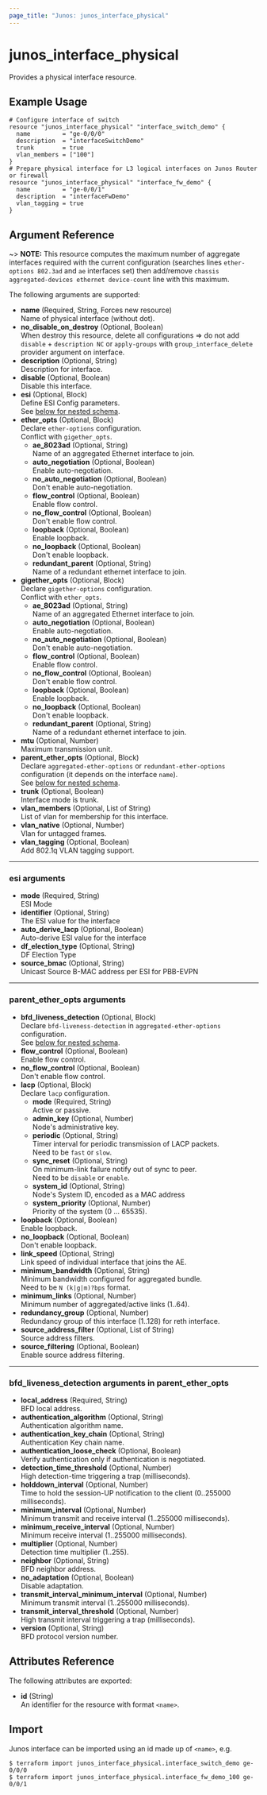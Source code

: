 ```yaml
---
page_title: "Junos: junos_interface_physical"
---
```


# junos_interface_physical

Provides a physical interface resource.

## Example Usage

```hcl
# Configure interface of switch
resource "junos_interface_physical" "interface_switch_demo" {
  name         = "ge-0/0/0"
  description  = "interfaceSwitchDemo"
  trunk        = true
  vlan_members = ["100"]
}
# Prepare physical interface for L3 logical interfaces on Junos Router or firewall
resource "junos_interface_physical" "interface_fw_demo" {
  name         = "ge-0/0/1"
  description  = "interfaceFwDemo"
  vlan_tagging = true
}
```

## Argument Reference

~> **NOTE:** This resource computes the maximum number of aggregate interfaces required with the
current configuration (searches lines `ether-options 802.3ad` and `ae` interfaces set) then
add/remove `chassis aggregated-devices ethernet device-count` line with this maximum.

The following arguments are supported:

- **name** (Required, String, Forces new resource)  
  Name of physical interface (without dot).
- **no_disable_on_destroy** (Optional, Boolean)  
  When destroy this resource, delete all configurations => do not add
  `disable` + `description NC` or `apply-groups` with `group_interface_delete` provider argument on interface.
- **description** (Optional, String)  
  Description for interface.
- **disable** (Optional, Boolean)  
  Disable this interface.
- **esi** (Optional, Block)  
  Define ESI Config parameters.  
  See [below for nested schema](#esi-arguments).
- **ether_opts** (Optional, Block)  
  Declare `ether-options` configuration.  
  Conflict with `gigether_opts`.
  - **ae_8023ad** (Optional, String)  
    Name of an aggregated Ethernet interface to join.
  - **auto_negotiation** (Optional, Boolean)  
    Enable auto-negotiation.
  - **no_auto_negotiation** (Optional, Boolean)  
    Don't enable auto-negotiation.
  - **flow_control** (Optional, Boolean)  
    Enable flow control.
  - **no_flow_control** (Optional, Boolean)  
    Don't enable flow control.
  - **loopback** (Optional, Boolean)  
    Enable loopback.
  - **no_loopback** (Optional, Boolean)  
    Don't enable loopback.
  - **redundant_parent** (Optional, String)  
    Name of a redundant ethernet interface to join.
- **gigether_opts** (Optional, Block)  
  Declare `gigether-options` configuration.  
  Conflict with `ether_opts`.
  - **ae_8023ad** (Optional, String)  
    Name of an aggregated Ethernet interface to join.
  - **auto_negotiation** (Optional, Boolean)  
    Enable auto-negotiation.
  - **no_auto_negotiation** (Optional, Boolean)  
    Don't enable auto-negotiation.
  - **flow_control** (Optional, Boolean)  
    Enable flow control.
  - **no_flow_control** (Optional, Boolean)  
    Don't enable flow control.
  - **loopback** (Optional, Boolean)  
    Enable loopback.
  - **no_loopback** (Optional, Boolean)  
    Don't enable loopback.
  - **redundant_parent** (Optional, String)  
    Name of a redundant ethernet interface to join.
- **mtu** (Optional, Number)  
  Maximum transmission unit.
- **parent_ether_opts** (Optional, Block)  
  Declare `aggregated-ether-options` or `redundant-ether-options` configuration
  (it depends on the interface `name`).  
  See [below for nested schema](#parent_ether_opts-arguments).
- **trunk** (Optional, Boolean)  
  Interface mode is trunk.
- **vlan_members** (Optional, List of String)  
  List of vlan for membership for this interface.
- **vlan_native** (Optional, Number)  
  Vlan for untagged frames.
- **vlan_tagging** (Optional, Boolean)  
  Add 802.1q VLAN tagging support.

---

### esi arguments

- **mode** (Required, String)  
  ESI Mode
- **identifier** (Optional, String)  
  The ESI value for the interface
- **auto_derive_lacp** (Optional, Boolean)  
  Auto-derive ESI value for the interface
- **df_election_type** (Optional, String)  
  DF Election Type
- **source_bmac** (Optional, String)  
  Unicast Source B-MAC address per ESI for PBB-EVPN

---

### parent_ether_opts arguments

- **bfd_liveness_detection** (Optional, Block)  
  Declare `bfd-liveness-detection` in `aggregated-ether-options` configuration.  
  See [below for nested schema](#bfd_liveness_detection-arguments-in-parent_ether_opts).
- **flow_control** (Optional, Boolean)  
  Enable flow control.
- **no_flow_control** (Optional, Boolean)  
  Don't enable flow control.
- **lacp** (Optional, Block)  
  Declare `lacp` configuration.
  - **mode** (Required, String)  
    Active or passive.
  - **admin_key** (Optional, Number)  
    Node's administrative key.
  - **periodic** (Optional, String)  
    Timer interval for periodic transmission of LACP packets.  
    Need to be `fast` or `slow`.
  - **sync_reset** (Optional, String)  
    On minimum-link failure notify out of sync to peer.  
    Need to be `disable` or `enable`.
  - **system_id** (Optional, String)  
    Node's System ID, encoded as a MAC address
  - **system_priority** (Optional, Number)  
    Priority of the system (0 ... 65535).
- **loopback** (Optional, Boolean)  
  Enable loopback.
- **no_loopback** (Optional, Boolean)  
  Don't enable loopback.
- **link_speed** (Optional, String)  
  Link speed of individual interface that joins the AE.
- **minimum_bandwidth** (Optional, String)  
  Minimum bandwidth configured for aggregated bundle.  
  Need to be `N (k|g|m)?bps` format.
- **minimum_links** (Optional, Number)  
  Minimum number of aggregated/active links (1..64).
- **redundancy_group** (Optional, Number)  
  Redundancy group of this interface (1..128) for reth interface.
- **source_address_filter** (Optional, List of String)  
  Source address filters.
- **source_filtering** (Optional, Boolean)  
  Enable source address filtering.

---

### bfd_liveness_detection arguments in parent_ether_opts

- **local_address** (Required, String)  
  BFD local address.
- **authentication_algorithm** (Optional, String)  
  Authentication algorithm name.
- **authentication_key_chain** (Optional, String)  
  Authentication Key chain name.
- **authentication_loose_check** (Optional, Boolean)  
  Verify authentication only if authentication is negotiated.
- **detection_time_threshold** (Optional, Number)  
  High detection-time triggering a trap (milliseconds).
- **holddown_interval** (Optional, Number)  
  Time to hold the session-UP notification to the client (0..255000 milliseconds).
- **minimum_interval** (Optional, Number)  
  Minimum transmit and receive interval (1..255000 milliseconds).
- **minimum_receive_interval** (Optional, Number)  
  Minimum receive interval (1..255000 milliseconds).
- **multiplier** (Optional, Number)  
  Detection time multiplier (1..255).
- **neighbor** (Optional, String)  
  BFD neighbor address.
- **no_adaptation** (Optional, Boolean)  
  Disable adaptation.
- **transmit_interval_minimum_interval** (Optional, Number)  
  Minimum transmit interval (1..255000 milliseconds).
- **transmit_interval_threshold** (Optional, Number)  
  High transmit interval triggering a trap (milliseconds).
- **version** (Optional, String)  
  BFD protocol version number.

## Attributes Reference

The following attributes are exported:

- **id** (String)  
  An identifier for the resource with format `<name>`.

## Import

Junos interface can be imported using an id made up of `<name>`, e.g.

```shell
$ terraform import junos_interface_physical.interface_switch_demo ge-0/0/0
$ terraform import junos_interface_physical.interface_fw_demo_100 ge-0/0/1
```
